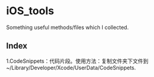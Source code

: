 # iOS_tools
  
  Something useful methods/files which I collected.
  
## Index</br>
1.CodeSnippets：代码片段。使用方法：复制文件夹下文件到~/Library/Developer/Xcode/UserData/CodeSnippets.
